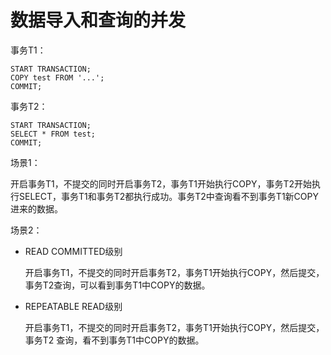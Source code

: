 # 数据导入和查询的并发

事务T1：

```
START TRANSACTION;
COPY test FROM '...';
COMMIT;
```

事务T2：

```
START TRANSACTION;
SELECT * FROM test;
COMMIT;
```

场景1：

开启事务T1，不提交的同时开启事务T2，事务T1开始执行COPY，事务T2开始执行SELECT，事务T1和事务T2都执行成功。事务T2中查询看不到事务T1新COPY进来的数据。

场景2：

-   READ COMMITTED级别

    开启事务T1，不提交的同时开启事务T2，事务T1开始执行COPY，然后提交，事务T2查询，可以看到事务T1中COPY的数据。

-   REPEATABLE READ级别

    开启事务T1，不提交的同时开启事务T2，事务T1开始执行COPY，然后提交，事务T2 查询，看不到事务T1中COPY的数据。
